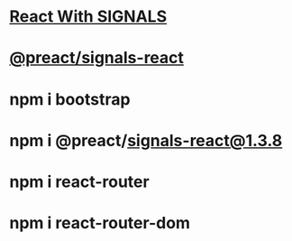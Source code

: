 # [ React With SIGNALS ](https://www.youtube.com/watch?v=Y44Stg-7TiI&t=1331s)

# [ @preact/signals-react ](https://www.npmjs.com/package/@preact/signals-react)

# npm i bootstrap

# npm i @preact/signals-react@1.3.8

# npm i react-router

# npm i react-router-dom
